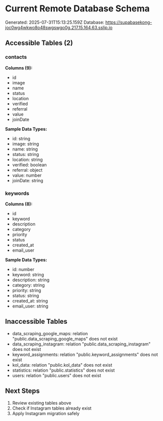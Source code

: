 # Current Remote Database Schema
Generated: 2025-07-31T15:13:25.159Z
Database: https://supabasekong-joc0wg4wkwo8o48swgswgo0g.217.15.164.63.sslip.io

## Accessible Tables (2)

### contacts
**Columns (9):**
- id
- image
- name
- status
- location
- verified
- referral
- value
- joinDate

**Sample Data Types:**
- id: string
- image: string
- name: string
- status: string
- location: string
- verified: boolean
- referral: object
- value: number
- joinDate: string

### keywords
**Columns (8):**
- id
- keyword
- description
- category
- priority
- status
- created_at
- email_user

**Sample Data Types:**
- id: number
- keyword: string
- description: string
- category: string
- priority: string
- status: string
- created_at: string
- email_user: string

## Inaccessible Tables

- data_scraping_google_maps: relation "public.data_scraping_google_maps" does not exist
- data_scraping_instagram: relation "public.data_scraping_instagram" does not exist
- keyword_assignments: relation "public.keyword_assignments" does not exist
- kol_data: relation "public.kol_data" does not exist
- statistics: relation "public.statistics" does not exist
- users: relation "public.users" does not exist

## Next Steps

1. Review existing tables above
2. Check if Instagram tables already exist
3. Apply Instagram migration safely
